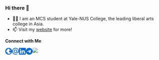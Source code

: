 ### Hi there 👋

- 👨‍💻 I am an MCS student at Yale-NUS College, the leading liberal arts college in Asia. 
- 📫 Visit my [website](https://taoo0316.github.io/) for more!

**Connect with Me**

[<img align="left" alt="Website" width="22px" src="./globe.svg" />](https://taoo0316.github.io/ "Portfolio")
[<img align="left" alt="Email" width="22px" src="./email.svg" />](mailto:zhu.wentao@u.yale-nus.edu.sg "E-mail")
[<img align="left" alt="LinkedIn" width="22px" src="./linkedin.svg" />](https://www.linkedin.com/in/zhu-wentao "LinkedIn")
[<img align="left" alt="Telegram" width="22px" src="./telegram.svg" />](https://t.me/taoo0316 "Telegram")


![](https://komarev.com/ghpvc/?username=taoo0316&color=2188ff)

